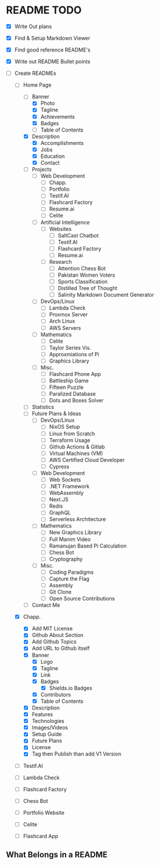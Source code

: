 # README TODO

- [X] Write Out plans
- [X] Find & Setup Markdown Viewer
- [X] Find good reference README's
- [X] Write out README Bullet points 

- [ ] Create READMEs
    - [ ] Home Page
        - [ ] Banner 
            - [X] Photo
            - [X] Tagline
            - [X] Achievements
            - [X] Badges
            - [ ] Table of Contents
        - [X] Description
            - [X] Accomplishments
            - [X] Jobs
            - [X] Education
            - [X] Contact
        - [ ] Projects
            - [ ] Web Development
                - [ ] Chapp.
                - [ ] Portfolio
                - [ ] Testif.AI
                - [ ] Flashcard Factory
                - [ ] Resume.ai
                - [ ] Celite
            - [ ] Artificial Intelligence
                - [ ] Websites
                    - [ ] SaltCast Chatbot
                    - [ ] Testif.AI
                    - [ ] Flashcard Factory
                    - [ ] Resume.ai
                - [ ] Research
                    - [ ] Attention Chess Bot
                    - [ ] Pakistan Women Voters
                    - [ ] Sports Classification
                    - [ ] Distilled Tree of Thought
                    - [ ] Salinity Markdown Document Generator
            - [ ] DevOps/Linux
                - [ ] Lambda Check
                - [ ] Proxmox Server
                - [ ] Arch Linux
                - [ ] AWS Servers
            - [ ] Mathematics
                - [ ] Celite
                - [ ] Taylor Series Vis.
                - [ ] Approxmiations of Pi
                - [ ] Graphics Library
            - [ ] Misc.
                - [ ] Flashcard Phone App
                - [ ] Battleship Game
                - [ ] Fifteen Puzzle
                - [ ] Paralized Database
                - [ ] Dots and Boxes Solver
        - [ ] Statistics
        - [ ] Future Plans & Ideas
            - [ ] DevOps/Linux
                - [ ] NixOS Setup
                - [ ] Linux from Scratch
                - [ ] Terraform Usage
                - [ ] Github Actions & Gitlab
                - [ ] Virtual Machines (VM)
                - [ ] AWS Certified Cloud Developer
                - [ ] Cypress
            - [ ] Web Development
                - [ ] Web Sockets
                - [ ] .NET Framework
                - [ ] WebAssembly
                - [ ] Next.JS
                - [ ] Redis
                - [ ] GraphQL
                - [ ] Serverless Architecture
            - [ ] Mathematics
                - [ ] New Graphics Library
                - [ ] Full Manim Video
                - [ ] Ramanujan Based Pi Calculation
                - [ ] Chess Bot
                - [ ] Cryptography
            - [ ] Misc.
                - [ ] Coding Paradigms
                - [ ] Capture the Flag
                - [ ] Assembly
                - [ ] Git Clone
                - [ ] Open Source Contributions
        - [ ] Contact Me
    - [X] Chapp.
        - [X] Add MIT License
        - [X] Github About Section
        - [X] Add Github Topics
        - [X] Add URL to Github itself
        - [X] Banner
            - [X] Logo
            - [X] Tagline
            - [X] Link
            - [X] Badges
                - [X] Shields.io Badges
            - [X] Contributors
            - [X] Table of Contents
        - [X] Description
        - [X] Features
        - [X] Technologies
        - [X] Images/Videos
        - [X] Setup Guide
        - [X] Future Plans
        - [X] License
        - [X] Tag then Publish than add V1 Version
    - [ ] Testif.AI
    - [ ] Lambda Check
    - [ ] Flashcard Factory
    - [ ] Chess Bot
    - [ ] Portfolio Website
    - [ ] Celite
    - [ ] Flashcard App





## What Belongs in a README


